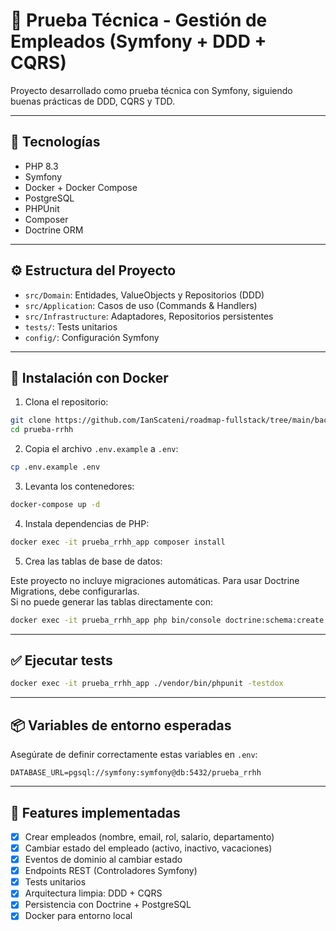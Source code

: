 # 🧾 Prueba Técnica - Gestión de Empleados (Symfony + DDD + CQRS)

Proyecto desarrollado como prueba técnica con Symfony, siguiendo buenas prácticas de DDD, CQRS y TDD.

---

## 🚀 Tecnologías

- PHP 8.3
- Symfony
- Docker + Docker Compose
- PostgreSQL
- PHPUnit
- Composer
- Doctrine ORM

---

## ⚙️ Estructura del Proyecto

- `src/Domain`: Entidades, ValueObjects y Repositorios (DDD)
- `src/Application`: Casos de uso (Commands & Handlers)
- `src/Infrastructure`: Adaptadores, Repositorios persistentes
- `tests/`: Tests unitarios
- `config/`: Configuración Symfony

---

## 🐳 Instalación con Docker

1. Clona el repositorio:

```bash
git clone https://github.com/IanScateni/roadmap-fullstack/tree/main/backend/php/frameworks/symfony/rrhh.git
cd prueba-rrhh
```

2. Copia el archivo `.env.example` a `.env`:

```bash
cp .env.example .env
```

3. Levanta los contenedores:

```bash
docker-compose up -d
```

4. Instala dependencias de PHP:

```bash
docker exec -it prueba_rrhh_app composer install
```

5. Crea las tablas de base de datos:

Este proyecto no incluye migraciones automáticas. Para usar Doctrine Migrations, debe configurarlas.  
Si no puede generar las tablas directamente con:

```bash
docker exec -it prueba_rrhh_app php bin/console doctrine:schema:create
```

---

## ✅ Ejecutar tests

```bash
docker exec -it prueba_rrhh_app ./vendor/bin/phpunit -testdox
```

---

## 📦 Variables de entorno esperadas

Asegúrate de definir correctamente estas variables en `.env`:

```env
DATABASE_URL=pgsql://symfony:symfony@db:5432/prueba_rrhh
```

---

## 🧪 Features implementadas

- [x] Crear empleados (nombre, email, rol, salario, departamento)
- [x] Cambiar estado del empleado (activo, inactivo, vacaciones)
- [x] Eventos de dominio al cambiar estado
- [x] Endpoints REST (Controladores Symfony)
- [x] Tests unitarios
- [x] Arquitectura limpia: DDD + CQRS
- [x] Persistencia con Doctrine + PostgreSQL
- [x] Docker para entorno local
